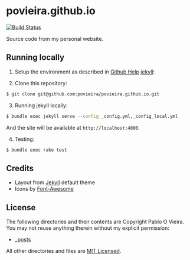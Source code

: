 # povieira.github.io
[![Build Status](https://travis-ci.org/povieira/povieira.github.io.svg?branch=master)](https://travis-ci.org/povieira/povieira.github.io)

Source code from my personal website.

## Running locally

1. Setup the environment as described in [Github Help][github-help]
[jekyll]:

2. Clone this repository:

  ```bash
  $ git clone git@github.com:povieira/povieira.github.io.git
  ```

3. Running jekyll locally:

  ```bash
  $ bundle exec jekyll serve --config _config.yml,_config_local.yml
  ```
And the site will be available at `http://localhost:4000`.

4. Testing:
```bash
$ bundle exec rake test
```


## Credits
- Layout from [Jekyll][jekyll] default theme
- Icons by [Font-Awesome][fontawesome]

## License
The following directories and their contents are Copyright Pablo O Vieira. You may not reuse anything therein without my explicit permission:

* [_posts](https://github.com/povieira/povieira.github.io/tree/master/_posts)

All other directories and files are [MIT Licensed][mit-license].

[github-help]: https://help.github.com/articles/using-jekyll-with-pages/#github-help
[jekyll]: http://jekyllrb.com/
[fontawesome]: http://fontawesome.io/
[mit-license]: http://www.opensource.org/licenses/mit-license.php
